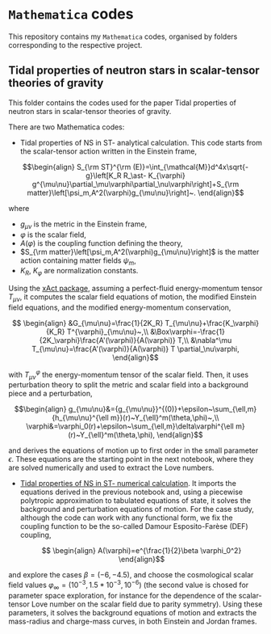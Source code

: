 # `Mathematica` codes
This repository contains my `Mathematica` codes, organised by folders corresponding to the respective project.

## Tidal properties of neutron stars in scalar-tensor theories of gravity
This folder contains the codes used for the paper Tidal properties of neutron stars in scalar-tensor theories of gravity.

There are two Mathematica codes:
- Tidal properties of NS in ST- analytical calculation. This code starts from the scalar-tensor action written in the Einstein frame,
```math
\begin{align}
  S_{\rm ST}^{\rm (E)}=\int_{\mathcal{M}}d^4x\sqrt{-g}\left[K_R R_\ast- K_{\varphi} g^{\mu\nu}\partial_\mu\varphi\partial_\nu\varphi\right]+S_{\rm
  matter}\left[\psi_m,A^2(\varphi)g_{\mu\nu}\right]~.
\end{align}
 ``` 
  where
  - $g_{\mu\nu}$ is the metric in the Einstein frame,
  - $\varphi$ is the scalar field,
  - $A(\varphi)$ is the coupling function defining the theory,
  - $S_{\rm matter}\left[\psi_m,A^2(\varphi)g_{\mu\nu}\right]$ is the matter action containing matter fields $\psi_m$,
  - $K_R$, $K_{\varphi}$ are normalization constants.
    
  Using the [xAct package](https://josmar493.dreamhosters.com/), assuming a perfect-fluid energy-momentum tensor $T_{\mu\nu}$, it computes the scalar field equations of motion, the modified Einstein field equations, and the modified energy-momentum conservation,
```math
  \begin{align}
  &G_{\mu\nu}=\frac{1}{2K_R} T_{\mu\nu}+\frac{K_\varphi}{K_R} T^{\varphi}_{\mu\nu}~,\\
  &\Box\varphi=-\frac{1}{2K_\varphi}\frac{A'(\varphi)}{A(\varphi)} T,\\
  &\nabla^\mu T_{\mu\nu}=\frac{A'(\varphi)}{A(\varphi)} T \partial_\nu\varphi,
  \end{align}
```
  with $T_{\mu\nu}^{\varphi}$ the energy-momentum tensor of the scalar field. Then, it uses perturbation theory to split the metric and scalar field into a background piece and a perturbation,
  ```math
  \begin{align}
    g_{\mu\nu}&={g_{\mu\nu}}^{(0)}+\epsilon~\sum_{\ell,m}{h_{\mu\nu}^{\ell m}}(r)~Y_{\ell}^m(\theta,\phi)~,\\
    \varphi&=\varphi_0(r)+\epsilon~\sum_{\ell,m}\delta\varphi^{\ell m}(r)~Y_{\ell}^m(\theta,\phi),
\end{align}
  ```
and derives the equations of motion up to first order in the small parameter $\epsilon$. These equations are the starting point in the next notebook, where they are solved numerically and used to extract the Love numbers.
- [Tidal properties of NS in ST- numerical calculation](Tidal%20properties%20of%20neutron%20stars%20in%20scalar-tensor%20theories%20of%20gravity/Tidal%20properties%20of%20NS%20in%20ST-%20numerical%20calculation%20.nb). It imports the equations derived in the previous notebook and, using a piecewise
  polytropic approximation to tabulated equations of state, it solves the background and perturbation equations of motion. For the case study, although the code can work with any         functional form, we fix the coupling function to be the so-called Damour Esposito-Farèse (DEF) coupling,
   ```math
    \begin{align}
    A(\varphi)=e^{\frac{1}{2}\beta \varphi_0^2}
    \end{align}
    ```
and explore the cases $\beta=(-6,-4.5)$, and choose the cosmological scalar field values $\varphi_\infty=(10^{-3},1.5*10^{-3},10^{-6})$ (the second value is chosed for parameter space exploration, for instance for the dependence of the scalar-tensor Love number on the scalar field due to parity symmetry). Using these parameters, it solves the background equations of motion and extracts the mass-radius and charge-mass curves, in both Einstein and Jordan frames. 


